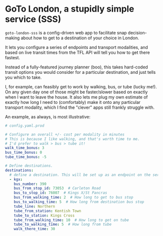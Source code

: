 # GoTo London, a stupidly simple service (SSS)

`goto-london-sss` is a config-driven web app to facilitate snap decision-making about how to get to a destination of your choice in London.

It lets you configure a series of endpoints and transport modalities, and based on live transit times from the TFL API will tell you how to get there fastest.

Instead of a fully-featured journey planner (boo), this takes hard-coded transit options you would consider for a particular destination, and just tells you which to take.

I, for example, can feasibly get to work by walking, bus, or tube (lucky me!). On any given day one of those might be faster/slower based on exactly when I want to leave the house. It also lets me plug my own estimate of exactly how long I need to (comfortably) make it onto any particular transport modality, which I find the "clever" apps still frankly struggle with. 

An example, as always, is most illustrative:

```yaml
# config.yaml.prod

# Configure an overall +/- cost per modality in minutes
# This is because I like walking, and that's worth time to me.
# I'd prefer to walk > bus > tube it!
walk_time_bonus: 3
bus_time_bonus: 0
tube_time_bonus: -5

# Define destinations. 
destinations:
  # define a destination. This will be set up as an endpoint on the server under <host>/goto_london_sss/<destination>
  - kgx:
    bus_number: 390
    bus_from_stop_id: 73053  # Carleton Road
    bus_to_stop_id: 76007  # Kings X/St Pancras
    bus_from_walking_time: 2  # How long to get to bus stop
    bus_to_walking_time: 5  # How long from destination bus stop
    tube_line: Northern
    tube_from_station: Kentish Town
    tube_to_station: Kings Cross
    tube_from_walking_time: 10  # How long to get on tube
    tube_to_walking_time: 5  # How long from tube
    walk_there_time: 30
```
